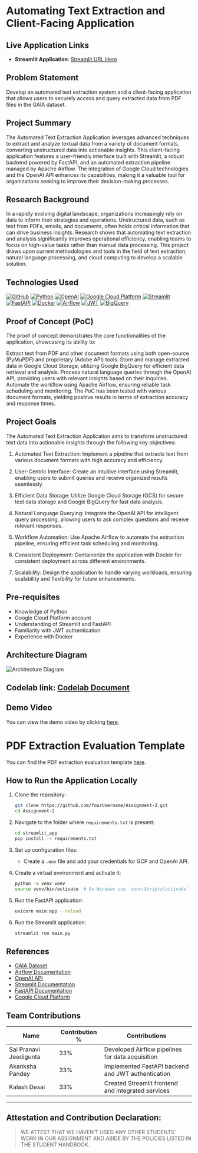 # Automating Text Extraction and Client-Facing Application 

## Live Application Links
- **Streamlit Application**: [Streamlit URL Here](http://your-streamlit-url)

## Problem Statement
Develop an automated text extraction system and a client-facing application that allows users to securely access and query extracted data from PDF files in the GAIA dataset.

## Project Summary
The Automated Text Extraction Application leverages advanced techniques to extract and analyze textual data from a variety of document formats, converting unstructured data into actionable insights. This client-facing application features a user-friendly interface built with Streamlit, a robust backend powered by FastAPI, and an automated extraction pipeline managed by Apache Airflow. The integration of Google Cloud technologies and the OpenAI API enhances its capabilities, making it a valuable tool for organizations seeking to improve their decision-making processes.

## Research Background
In a rapidly evolving digital landscape, organizations increasingly rely on data to inform their strategies and operations. Unstructured data, such as text from PDFs, emails, and documents, often holds critical information that can drive business insights. Research shows that automating text extraction and analysis significantly improves operational efficiency, enabling teams to focus on high-value tasks rather than manual data processing. This project draws upon current methodologies and tools in the field of text extraction, natural language processing, and cloud computing to develop a scalable solution.

## Technologies Used
[![GitHub](https://img.shields.io/badge/GitHub-100000?style=for-the-badge&logo=github&logoColor=white)](https://github.com/)
[![Python](https://img.shields.io/badge/Python-FFD43B?style=for-the-badge&logo=python&logoColor=blue)](https://www.python.org/)
[![OpenAI](https://img.shields.io/badge/OpenAI-0A0A0A?style=for-the-badge&logo=openai&logoColor=white)](https://openai.com/)
[![Google Cloud Platform](https://img.shields.io/badge/Google%20Cloud%20Platform-%234285F4.svg?style=for-the-badge&logo=google-cloud&logoColor=white)](https://cloud.google.com)
[![Streamlit](https://img.shields.io/badge/Streamlit-FF4B4B?style=for-the-badge&logo=Streamlit&logoColor=white)](https://streamlit.io/)
[![FastAPI](https://img.shields.io/badge/FastAPI-005571?style=for-the-badge&logo=fastapi&logoColor=white)](https://fastapi.tiangolo.com/)
[![Docker](https://img.shields.io/badge/Docker-2496ED?style=for-the-badge&logo=docker&logoColor=white)](https://www.docker.com/)
[![Airflow](https://img.shields.io/badge/Airflow-17A3B8?style=for-the-badge&logo=apacheairflow&logoColor=white)](https://airflow.apache.org/)
[![JWT](https://img.shields.io/badge/JWT-000000?style=for-the-badge&logo=jsonwebtokens&logoColor=white)](https://jwt.io/)
[![BigQuery](https://img.shields.io/badge/BigQuery-0072C6?style=for-the-badge&logo=googlecloud&logoColor=white)](https://cloud.google.com/bigquery)

## Proof of Concept (PoC)
The proof of concept demonstrates the core functionalities of the application, showcasing its ability to:

Extract text from PDF and other document formats using both open-source (PyMuPDF) and proprietary (Adobe API) tools.
Store and manage extracted data in Google Cloud Storage, utilizing Google BigQuery for efficient data retrieval and analysis.
Process natural language queries through the OpenAI API, providing users with relevant insights based on their inquiries.
Automate the workflow using Apache Airflow, ensuring reliable task scheduling and monitoring.
The PoC has been tested with various document formats, yielding positive results in terms of extraction accuracy and response times.

## Project Goals
The Automated Text Extraction Application aims to transform unstructured text data into actionable insights through the following key objectives:

1. Automated Text Extraction: Implement a pipeline that extracts text from various document formats with high accuracy and efficiency.

2. User-Centric Interface: Create an intuitive interface using Streamlit, enabling users to submit queries and receive organized results seamlessly.

3. Efficient Data Storage: Utilize Google Cloud Storage (GCS) for secure text data storage and Google BigQuery for fast data analysis.

4. Natural Language Querying: Integrate the OpenAI API for intelligent query processing, allowing users to ask complex questions and receive relevant responses.

5. Workflow Automation: Use Apache Airflow to automate the extraction pipeline, ensuring efficient task scheduling and monitoring.

6. Consistent Deployment: Containerize the application with Docker for consistent deployment across different environments.

7. Scalability: Design the application to handle varying workloads, ensuring scalability and flexibility for future enhancements.

## Pre-requisites
- Knowledge of Python
- Google Cloud Platform account
- Understanding of Streamlit and FastAPI
- Familiarity with JWT authentication
- Experience with Docker

## Architecture Diagram
![Architecture Diagram](https://github.com/BigDataIA-Fall2024-TeamA7/Assignment-2/blob/main/architecture_diagram/architecture_diagram.png)

## Codelab link: [Codelab Document](https://codelabs-preview.appspot.com/?file_id=https://docs.google.com/document/d/12JeDAVi8MTSUe7OpSaZXqRY3w_g-el0ALN3J2ZGNFZI/edit?tab=t.0#0)

## Demo Video
You can view the demo video by clicking [here](https://github.com/SaiPranaviJeedigunta/Assignment-2/blob/main/demo/YOUR_DEMO_VIDEO.mp4).

# PDF Extraction Evaluation Template

You can find the PDF extraction evaluation template [here](https://github.com/BigDataIA-Fall2024-TeamA7/Assignment-2/blob/main/pdf_extraction_evalutaion/PDF_Extraction_API_Evaluation_Template_.pdf).

## How to Run the Application Locally
1. Clone the repository:
   ```bash
   git clone https://github.com/YourUsername/Assignment-2.git
   cd Assignment-2
   ```

2. Navigate to the folder where `requirements.txt` is present:
   ```bash
   cd streamlit_app
   pip install -r requirements.txt
   ```

3. Set up configuration files:
   - Create a `.env` file and add your credentials for GCP and OpenAI API.

4. Create a virtual environment and activate it:
   ```bash
   python -m venv venv
   source venv/bin/activate  # On Windows use `venv\Scripts\activate`
   ```

5. Run the FastAPI application:
   ```bash
   uvicorn main:app --reload
   ```

6. Run the Streamlit application:
   ```bash
   streamlit run main.py
   ```

## References
- [GAIA Dataset](https://huggingface.co/datasets/gaia-benchmark/GAIA)
- [Airflow Documentation](https://airflow.apache.org/)
- [OpenAI API](https://openai.com/api/)
- [Streamlit Documentation](https://docs.streamlit.io/)
- [FastAPI Documentation](https://fastapi.tiangolo.com/)
- [Google Cloud Platform](https://cloud.google.com/)

## Team Contributions
| Name                        | Contribution % | Contributions                                      |
|---------------------------  |----------------|----------------------------------------------------|
| Sai Pranavi Jeedigunta      | 33%            | Developed Airflow pipelines for data acquisition   |
| Akanksha Pandey             | 33%            | Implemented FastAPI backend and JWT authentication |
| Kalash Desai                | 33%            | Created Streamlit frontend and integrated services |

---

## **Attestation and Contribution Declaration**:
   > WE ATTEST THAT WE HAVEN’T USED ANY OTHER STUDENTS’ WORK IN OUR ASSIGNMENT AND ABIDE BY THE POLICIES LISTED IN THE STUDENT HANDBOOK.
